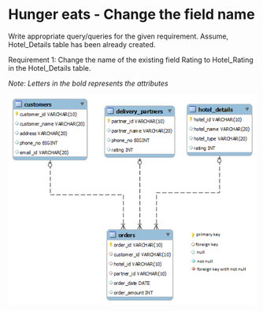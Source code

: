 # Hunger eats - Change the field name

Write appropriate query/queries for the given requirement. Assume, Hotel_Details table has been already created.

Requirement 1: Change the name of the existing field Rating to Hotel_Rating in the  Hotel_Details table.

*Note: Letters in the bold represents the attributes*

![database diagram](database_3.png)
